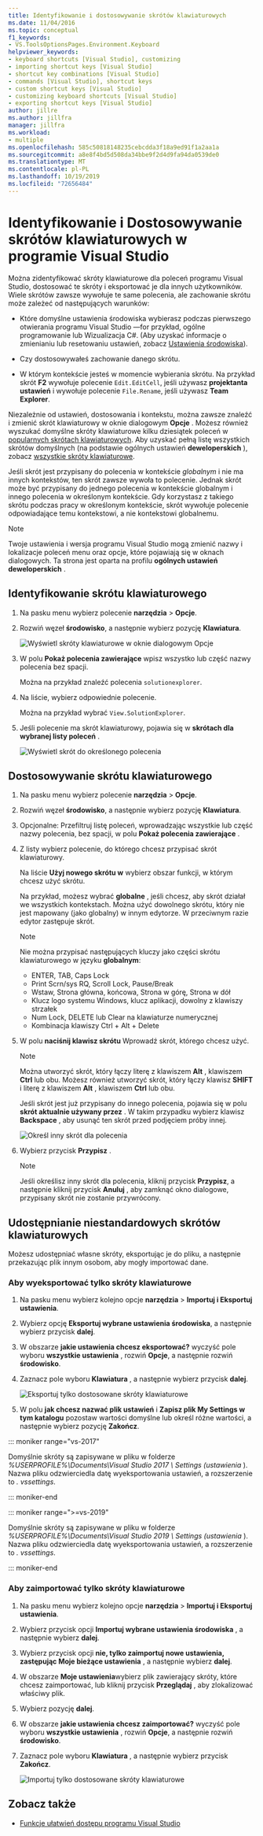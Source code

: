 ```yaml
---
title: Identyfikowanie i dostosowywanie skrótów klawiaturowych
ms.date: 11/04/2016
ms.topic: conceptual
f1_keywords:
- VS.ToolsOptionsPages.Environment.Keyboard
helpviewer_keywords:
- keyboard shortcuts [Visual Studio], customizing
- importing shortcut keys [Visual Studio]
- shortcut key combinations [Visual Studio]
- commands [Visual Studio], shortcut keys
- custom shortcut keys [Visual Studio]
- customizing keyboard shortcuts [Visual Studio]
- exporting shortcut keys [Visual Studio]
author: jillre
ms.author: jillfra
manager: jillfra
ms.workload:
- multiple
ms.openlocfilehash: 585c50818148235cebcdda3f18a9ed91f1a2aa1a
ms.sourcegitcommit: a8e8f4bd5d508da34bbe9f2d4d9fa94da0539de0
ms.translationtype: MT
ms.contentlocale: pl-PL
ms.lasthandoff: 10/19/2019
ms.locfileid: "72656484"
---
```

# <a name="identify-and-customize-keyboard-shortcuts-in-visual-studio"></a>Identyfikowanie i Dostosowywanie skrótów klawiaturowych w programie Visual Studio

Można zidentyfikować skróty klawiaturowe dla poleceń programu Visual Studio, dostosować te skróty i eksportować je dla innych użytkowników. Wiele skrótów zawsze wywołuje te same polecenia, ale zachowanie skrótu może zależeć od następujących warunków:

- Które domyślne ustawienia środowiska wybierasz podczas pierwszego otwierania programu Visual Studio &mdash;for przykład, ogólne programowanie lub Wizualizacja C#. (Aby uzyskać informacje o zmienianiu lub resetowaniu ustawień, zobacz [Ustawienia środowiska](environment-settings.md)).

- Czy dostosowywałeś zachowanie danego skrótu.

- W którym kontekście jesteś w momencie wybierania skrótu. Na przykład skrót **F2** wywołuje polecenie `Edit.EditCell`, jeśli używasz **projektanta ustawień** i wywołuje polecenie `File.Rename`, jeśli używasz **Team Explorer**.

Niezależnie od ustawień, dostosowania i kontekstu, można zawsze znaleźć i zmienić skrót klawiaturowy w oknie dialogowym **Opcje** . Możesz również wyszukać domyślne skróty klawiaturowe kilku dziesiątek poleceń w [popularnych skrótach klawiaturowych](../ide/default-keyboard-shortcuts-for-frequently-used-commands-in-visual-studio.md). Aby uzyskać pełną listę wszystkich skrótów domyślnych (na podstawie ogólnych ustawień **deweloperskich** ), zobacz [wszystkie skróty klawiaturowe](../ide/default-keyboard-shortcuts-in-visual-studio.md).

Jeśli skrót jest przypisany do polecenia w kontekście *globalnym* i nie ma innych kontekstów, ten skrót zawsze wywoła to polecenie. Jednak skrót może być przypisany do jednego polecenia w kontekście globalnym i innego polecenia w określonym kontekście. Gdy korzystasz z takiego skrótu podczas pracy w określonym kontekście, skrót wywołuje polecenie odpowiadające temu kontekstowi, a nie kontekstowi globalnemu.

> [!NOTE]
> Twoje ustawienia i wersja programu Visual Studio mogą zmienić nazwy i lokalizacje poleceń menu oraz opcje, które pojawiają się w oknach dialogowych. Ta strona jest oparta na profilu **ogólnych ustawień deweloperskich** .

## <a name="identify-a-keyboard-shortcut"></a>Identyfikowanie skrótu klawiaturowego

1. Na pasku menu wybierz polecenie **narzędzia**  > **Opcje**.

2. Rozwiń węzeł **środowisko**, a następnie wybierz pozycję **Klawiatura**.

   ![Wyświetl skróty klawiaturowe w oknie dialogowym Opcje](../ide/media/optionskeyboard.png)

3. W polu **Pokaż polecenia zawierające** wpisz wszystko lub część nazwy polecenia bez spacji.

   Można na przykład znaleźć polecenia `solutionexplorer`.

4. Na liście, wybierz odpowiednie polecenie.

    Można na przykład wybrać `View.SolutionExplorer`.

5. Jeśli polecenie ma skrót klawiaturowy, pojawia się w **skrótach dla wybranej listy poleceń** .

   ![Wyświetl skrót do określonego polecenia](../ide/media/viewshortcut.png)

## <a name="customize-a-keyboard-shortcut"></a>Dostosowywanie skrótu klawiaturowego

1. Na pasku menu wybierz polecenie **narzędzia**  > **Opcje**.

2. Rozwiń węzeł **środowisko**, a następnie wybierz pozycję **Klawiatura**.

3. Opcjonalne: Przefiltruj listę poleceń, wprowadzając wszystkie lub część nazwy polecenia, bez spacji, w polu **Pokaż polecenia zawierające** .

4. Z listy wybierz polecenie, do którego chcesz przypisać skrót klawiaturowy.

   Na liście **Użyj nowego skrótu w** wybierz obszar funkcji, w którym chcesz użyć skrótu.

   Na przykład, możesz wybrać **globalne** , jeśli chcesz, aby skrót działał we wszystkich kontekstach. Można użyć dowolnego skrótu, który nie jest mapowany (jako globalny) w innym edytorze. W przeciwnym razie edytor zastępuje skrót.

   > [!NOTE]
   > Nie można przypisać następujących kluczy jako części skrótu klawiaturowego w języku **globalnym**:
   >
   > - ENTER, TAB, Caps Lock
   > - Print Scrn/sys RQ, Scroll Lock, Pause/Break
   > - Wstaw, Strona główna, końcowa, Strona w górę, Strona w dół
   > - Klucz logo systemu Windows, klucz aplikacji, dowolny z klawiszy strzałek
   > - Num Lock, DELETE lub Clear na klawiaturze numerycznej
   > - Kombinacja klawiszy Ctrl + Alt + Delete

6. W polu **naciśnij klawisz skrótu** Wprowadź skrót, którego chcesz użyć.

    > [!NOTE]
    > Można utworzyć skrót, który łączy literę z klawiszem **Alt** , klawiszem **Ctrl** lub obu. Możesz również utworzyć skrót, który łączy klawisz **SHIFT** i literę z klawiszem **Alt** , klawiszem **Ctrl** lub obu.

     Jeśli skrót jest już przypisany do innego polecenia, pojawia się w polu **skrót aktualnie używany przez** . W takim przypadku wybierz klawisz **Backspace** , aby usunąć ten skrót przed podjęciem próby innej.

    ![Określ inny skrót dla polecenia](../ide/media/reassignshortcut.png)

7. Wybierz przycisk **Przypisz** .

    > [!NOTE]
    > Jeśli określisz inny skrót dla polecenia, kliknij przycisk **Przypisz**, a następnie kliknij przycisk **Anuluj** , aby zamknąć okno dialogowe, przypisany skrót nie zostanie przywrócony.

## <a name="share-custom-keyboard-shortcuts"></a>Udostępnianie niestandardowych skrótów klawiaturowych

Możesz udostępniać własne skróty, eksportując je do pliku, a następnie przekazując plik innym osobom, aby mogły importować dane.

### <a name="to-export-only-keyboard-shortcuts"></a>Aby wyeksportować tylko skróty klawiaturowe

1. Na pasku menu wybierz kolejno opcje **narzędzia**  > **Importuj i Eksportuj ustawienia**.

2. Wybierz opcję **Eksportuj wybrane ustawienia środowiska**, a następnie wybierz przycisk **dalej**.

3. W obszarze **jakie ustawienia chcesz eksportować?** wyczyść pole wyboru **wszystkie ustawienia** , rozwiń **Opcje**, a następnie rozwiń **środowisko**.

4. Zaznacz pole wyboru **Klawiatura** , a następnie wybierz przycisk **dalej**.

   ![Eksportuj tylko dostosowane skróty klawiaturowe](../ide/media/exportshortcuts.png)

5. W polu **jak chcesz nazwać plik ustawień** i **Zapisz plik My Settings w tym katalogu** pozostaw wartości domyślne lub określ różne wartości, a następnie wybierz pozycję **Zakończ**.

::: moniker range="vs-2017"

Domyślnie skróty są zapisywane w pliku w folderze *%USERPROFILE%\Documents\Visual Studio 2017 \ Settings (ustawienia* ). Nazwa pliku odzwierciedla datę wyeksportowania ustawień, a rozszerzenie to *. vssettings*.

::: moniker-end

::: moniker range=">=vs-2019"

Domyślnie skróty są zapisywane w pliku w folderze *%USERPROFILE%\Documents\Visual Studio 2019 \ Settings (ustawienia* ). Nazwa pliku odzwierciedla datę wyeksportowania ustawień, a rozszerzenie to *. vssettings*.

::: moniker-end

### <a name="to-import-only-keyboard-shortcuts"></a>Aby zaimportować tylko skróty klawiaturowe

1. Na pasku menu wybierz kolejno opcje **narzędzia**  > **Importuj i Eksportuj ustawienia**.

2. Wybierz przycisk opcji **Importuj wybrane ustawienia środowiska** , a następnie wybierz **dalej**.

3. Wybierz przycisk opcji **nie, tylko zaimportuj nowe ustawienia, zastępując Moje bieżące ustawienia** , a następnie wybierz **dalej**.

4. W obszarze **Moje ustawienia**wybierz plik zawierający skróty, które chcesz zaimportować, lub kliknij przycisk **Przeglądaj** , aby zlokalizować właściwy plik.

5. Wybierz pozycję **dalej**.

6. W obszarze **jakie ustawienia chcesz zaimportować?** wyczyść pole wyboru **wszystkie ustawienia** , rozwiń **Opcje**, a następnie rozwiń **środowisko**.

7. Zaznacz pole wyboru **Klawiatura** , a następnie wybierz przycisk **Zakończ**.

   ![Importuj tylko dostosowane skróty klawiaturowe](../ide/media/importshortcuts.png)

## <a name="see-also"></a>Zobacz także

- [Funkcje ułatwień dostępu programu Visual Studio](../ide/reference/accessibility-features-of-visual-studio.md)